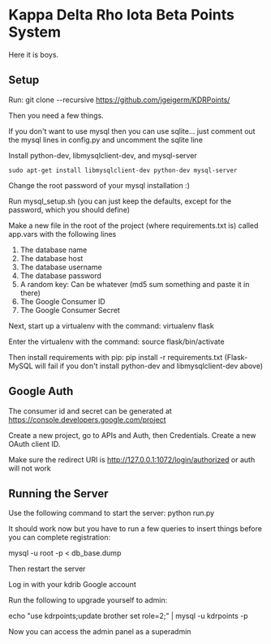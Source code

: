 Kappa Delta Rho Iota Beta Points System
=======================================
Here it is boys.

Setup
------
Run:
git clone --recursive https://github.com/jgeigerm/KDRPoints/

Then you need a few things.

If you don't want to use mysql then you can use sqlite... just comment out the mysql lines in config.py and uncomment the sqlite line

Install python-dev, libmysqlclient-dev, and mysql-server
```
sudo apt-get install libmysqlclient-dev python-dev mysql-server
```
Change the root password of your mysql installation :)

Run mysql_setup.sh (you can just keep the defaults, except for the password, which you should define)

Make a new file in the root of the project (where requirements.txt is) called app.vars with the following lines

1. The database name
2. The database host
3. The database username
4. The database password
5. A random key: Can be whatever (md5 sum something and paste it in there)
6. The Google Consumer ID
7. The Google Consumer Secret

Next, start up a virtualenv with the command: virtualenv flask

Enter the virtualenv with the command: source flask/bin/activate

Then install requirements with pip: pip install -r requirements.txt (Flask-MySQL will fail if you don't install python-dev and libmysqlclient-dev above)

Google Auth
-----------
The consumer id and secret can be generated at https://console.developers.google.com/project

Create a new project, go to APIs and Auth, then Credentials. Create a new OAuth client ID.

Make sure the redirect URI is http://127.0.0.1:1072/login/authorized or auth will not work

Running the Server
------------------
Use the following command to start the server: python run.py

It should work now but you have to run a few queries to insert things before you can complete registration:

mysql -u root -p < db_base.dump

Then restart the server

Log in with your kdrib Google account

Run the following to upgrade yourself to admin:

echo "use kdrpoints;update brother set role=2;" | mysql -u kdrpoints -p

Now you can access the admin panel as a superadmin
